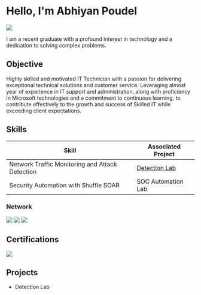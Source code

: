 # Hello, I'm Abhiyan Poudel
<a href="https://www.linkedin.com/in/abhiyan-poudel-1b20092ba/)"><img src="https://img.shields.io/badge/-LinkedIn-0072b1?&style=for-the-badge&logo=linkedin&logoColor=white" /></a>

I am a recent graduate with a profound interest in technology and a dedication to solving complex problems.

## Objective
Highly skilled and motivated IT Technician with a passion for delivering exceptional technical solutions and customer service. Leveraging almost year of experience in IT support and administration, along with proficiency in Microsoft technologies and a commitment to continuous learning, to contribute effectively to the growth and success of Skilled IT while exceeding client expectations. 

## Skills

| Skill                                         | Associated Project         |
|-----------------------------------------------|----------------------------|
| Network Traffic Monitoring and Attack Detection | <a href="https://google.com">Detection Lab</a>|
| Security Automation with Shuffle SOAR         | SOC Automation Lab|



### Network
<div>
    <img src="https://img.shields.io/badge/-Wireshark-1679A7?&style=for-the-badge&logo=Wireshark&logoColor=white" />
    <img src="https://img.shields.io/badge/-Suricata-EF3B2D?&style=for-the-badge&logo=Suricata&logoColor=white" />
    <img src="https://img.shields.io/badge/-Zeek-777BB4?&style=for-the-badge&logo=Zeek&logoColor=white" />
</div>

## Certifications
<div>
<img src="https://img.shields.io/badge/-Security%2B-FF0000?&style=for-the-badge&logo=CompTIA&logoColor=white" />

</div>

## Projects
- Detection Lab
